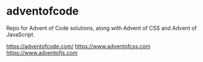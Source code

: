# adventofcode

Repo for Advent of Code solutions, along with Advent of CSS and Advent of JavaScript.

https://adventofcode.com/
https://www.adventofcss.com
https://www.adventofjs.com